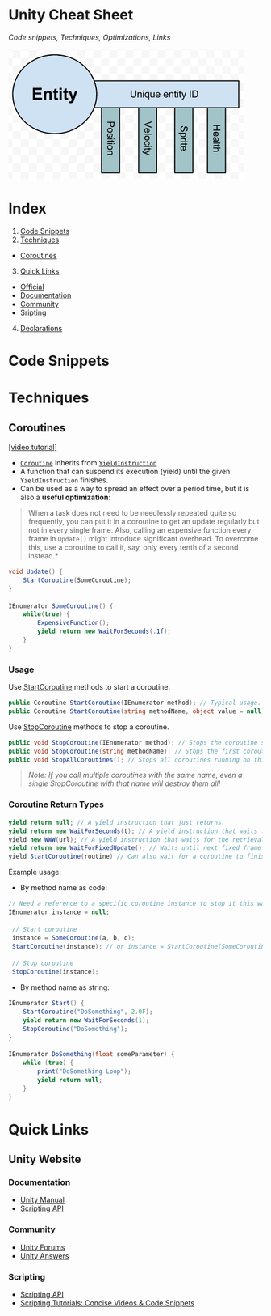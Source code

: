 # Unity Cheat Sheet
*Code snippets, Techniques, Optimizations, Links*

![Entity-Component Pattern](Entity-Component.png)

# Index
1. [Code Snippets](#code-snippets)
2. [Techniques](#techniques)
  * [Coroutines](#coroutines)
3. [Quick Links](#quick-links)
  * [Official](#unity-website)
  * [Documentation](#documentation)
  * [Community](#community)
  * [Sripting](#scripting)
4. [Declarations](#declarations)


# Code Snippets

# Techniques
## Coroutines
[[video tutorial]](https://unity3d.com/learn/tutorials/modules/intermediate/scripting/coroutines)
* [`Coroutine`](http://docs.unity3d.com/ScriptReference/Coroutine.html) inherits from [`YieldInstruction`](http://docs.unity3d.com/ScriptReference/YieldInstruction.html)
* A function that can suspend its execution (yield) until the given `YieldInstruction` finishes.
* Can be used as a way to spread an effect over a period time, but it is also a **useful optimization**:

> When a task does not need to be needlessly repeated quite so frequently, you can put it in a coroutine to get an update regularly but not in every single frame. Also, calling an expensive function every frame in `Update()` might introduce significant overhead. To overcome this, use a coroutine to call it, say, only every tenth of a second instead.*

```csharp 
void Update() {
    StartCoroutine(SomeCoroutine);
}

IEnumerator SomeCoroutine() {
    while(true) {
        ExpensiveFunction();
        yield return new WaitForSeconds(.1f);
    }
}
```
### Usage
Use [StartCoroutine](http://docs.unity3d.com/ScriptReference/MonoBehaviour.StartCoroutine.html) methods to start a coroutine.
```csharp
public Coroutine StartCoroutine(IEnumerator method); // Typical usage. Pass the name of the method in code.
public Coroutine StartCoroutine(string methodName, object value = null); // Higher runtime overhead to start the coroutine this way; can pass only one parameter.
```
Use [StopCoroutine](http://docs.unity3d.com/ScriptReference/MonoBehaviour.StopCoroutine.html) methods to stop a coroutine.
```csharp
public void StopCoroutine(IEnumerator method); // Stops the coroutine stored in method running on this behaviour.
public void StopCoroutine(string methodName); // Stops the first coroutine named methodName.
public void StopAllCoroutines(); // Stops all coroutines running on this behaviour.
```
>*Note: If you call multiple coroutines with the same name, even a single StopCoroutine with that name will destroy them all!*

### Coroutine Return Types
```csharp	
yield return null; // A yield instruction that just returns.
yield return new WaitForSeconds(t); // A yield instruction that waits for t seconds.
yield new WWW(url); // A yield instruction that waits for the retrieval of contents of URLs.
yield return new WaitForFixedUpdate(); // Waits until next fixed frame rate update function. 
yield StartCoroutine(routine) // Can also wait for a coroutine to finish execution.
```

Example usage:
* By method name as code:
```csharp	
// Need a reference to a specific coroutine instance to stop it this way.
IEnumerator instance = null;
 
 // Start coroutine
 instance = SomeCoroutine(a, b, c);
 StartCoroutine(instance); // or instance = StartCoroutine(SomeCoroutine (a, b, c)); (Coroutine continue failure?)
 
 // Stop coroutine
 StopCoroutine(instance);
``` 
* By method name as string:
```csharp
IEnumerator Start() {
    StartCoroutine("DoSomething", 2.0F);
    yield return new WaitForSeconds(1);
    StopCoroutine("DoSomething");
}

IEnumerator DoSomething(float someParameter) {
    while (true) {
        print("DoSomething Loop");
        yield return null;
    }
}
```

# Quick Links
## Unity Website
### Documentation
* [Unity Manual](http://docs.unity3d.com/Manual/index.html)
* [Scripting API](http://docs.unity3d.com/ScriptReference/index.html)

### Community
* [Unity Forums](http://forum.unity3d.com/)
* [Unity Answers](http://answers.unity3d.com/)

### Scripting
* [Scripting API](http://docs.unity3d.com/ScriptReference/index.html)
* [Scripting Tutorials: Concise Videos & Code Snippets](http://unity3d.com/learn/tutorials/topics/scripting)
